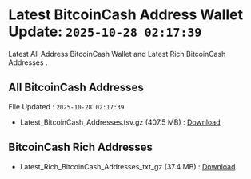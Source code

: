 # Latest BitcoinCash Address Wallet Update: `2025-10-28 02:17:39`

Latest All Address BitcoinCash Wallet and Latest Rich BitcoinCash Addresses .

## All BitcoinCash Addresses

File Updated : `2025-10-28 02:17:39`

- Latest_BitcoinCash_Addresses.tsv.gz (407.5 MB) : [Download](https://github.com/Pymmdrza/Rich-Address-Wallet/releases/tag/BitcoinCash)

## BitcoinCash Rich Addresses

- Latest_Rich_BitcoinCash_Addresses_txt_gz (37.4 MB) : [Download](https://github.com/Pymmdrza/Rich-Address-Wallet/releases/tag/BitcoinCash)

